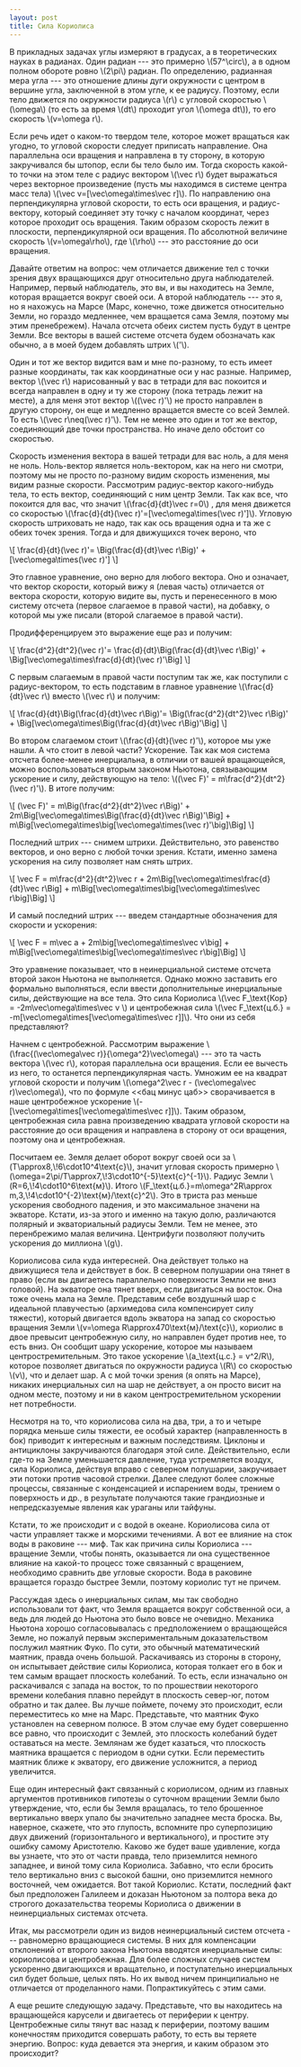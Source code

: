```yaml
---
layout: post
title: Сила Кориолиса
---
```

В прикладных задачах углы измеряют в градусах, а в теоретических науках в радианах. Один радиан --- это примерно \\(57^\circ\\), а в одном полном обороте ровно \\(2\pi\\) радиан. По определению, радианная мера угла --- это отношение длины дуги окружности с центром в вершине угла, заключенной в этом угле, к ее радиусу. Поэтому, если тело движется по окружности радиуса \\(r\\) с угловой скоростью \\(\omega\\) (то есть за время \\(dt\\) проходит угол \\(\omega dt\\)), то его скорость \\(v=\omega r\\).

Если речь идет о каком-то твердом теле, которое может вращаться как угодно, то угловой скорости следует приписать направление. Она параллельна оси вращения и направлена в ту сторону, в которую закручивался бы штопор, если бы тело было им. Тогда скорость какой-то точки на этом теле с радиус вектором \\(\vec r\\) будет выражаться через векторное произведение (пусть мы находимся в системе центра масс тела) \\(\vec v=[\vec\omega\times\vec r]\\). По направлению она перпендикулярна угловой скорости, то есть оси вращения, и радиус-вектору, который соединяет эту точку с началом координат, через которое проходит ось вращения. Таким образом скорость лежит в плоскости, перпендикулярной оси вращения. По абсолютной величине скорость \\(v=\omega\rho\\), где \\(\rho\\)  --- это расстояние до оси вращения.

Давайте ответим на вопрос: чем отличается движение тел с точки зрения двух вращающихся друг относительно друга наблюдателей. Например, первый наблюдатель, это вы, и вы находитесь на Земле, которая вращается вокруг своей оси. А второй наблюдатель --- это я, но я нахожусь на Марсе (Марс, конечно, тоже движется относительно Земли, но гораздо медленнее, чем вращается сама Земля, поэтому мы этим пренебрежем). Начала отсчета обеих систем пусть будут в центре Земли. Все векторы в вашей системе отсчета будем обозначать как обычно, а в моей будем добавлять штрих \\('\\).

Один и тот же вектор видится вам и мне по-разному, то есть имеет разные координаты, так как координатные оси у нас разные. Например, вектор \\(\vec r\\) нарисованный у вас в тетради для вас покоится и всегда направлен в одну и ту же сторону (пока тетрадь лежит на месте), а для меня этот вектор \\((\vec r)'\\) не просто направлен в другую сторону, он еще и медленно вращается вместе со всей Землей. То есть \\(\vec r\neq(\vec r)'\\). Тем не менее это один и тот же вектор, соединяющий две точки пространства. Но иначе дело обстоит со скоростью.

Скорость изменения вектора в вашей тетради для вас ноль, а для меня не ноль. Ноль-вектор является ноль-вектором, как на него ни смотри, поэтому мы не просто по-разному видим скорость изменения, мы видим разные скорости. Рассмотрим радиус-вектор какого-нибудь тела, то есть вектор, соединяющий с ним центр Земли. Так как все, что покоится для вас, что значит \\(\frac{d}{dt}\vec r=0\\) , для меня движется со скоростью \\(\frac{d}{dt}(\vec r)'=[\vec\omega\times(\vec r)']\\). Угловую скорость штриховать не надо, так как ось вращения одна и та же с обеих точек зрения. Тогда и для движущихся точек вероно, что

\\[ \frac{d}{dt}(\vec r)'= \Big(\frac{d}{dt}\vec r\Big)' + [\vec\omega\times(\vec r)'] \\]

Это главное уравнение, оно верно для любого вектора. Оно и означает, что вектор скорости, который вижу я (левая часть) отличается от вектора скорости, которую видите вы, пусть и перенесенного в мою систему отсчета (первое слагаемое в правой части), на добавку, о которой мы уже писали (второй слагаемое в правой части).

Продифференцируем это выражение еще раз и получим:

\\[ \frac{d^2}{dt^2}(\vec r)'= \frac{d}{dt}\Big(\frac{d}{dt}\vec r\Big)' + \Big[\vec\omega\times\frac{d}{dt}(\vec r)'\Big] \\]

С первым слагаемым в правой части поступим так же, как поступили с радиус-вектором, то есть подставим в главное уравнение \\(\frac{d}{dt}\vec r\\) вместо \\(\vec r\\) и получим:

\\[ \frac{d}{dt}\Big(\frac{d}{dt}\vec r\Big)'= \Big(\frac{d^2}{dt^2}\vec r\Big)' + \Big[\vec\omega\times\Big(\frac{d}{dt}\vec r\Big)'\Big] \\]

Во втором слагаемом стоит \\(\frac{d}{dt}(\vec r)'\\), которое мы уже нашли. А что стоит в левой части? Ускорение. Так как моя система отсчета более-менее инерциальна, в отличии от вашей вращающейся, можно воспользоваться вторым законом Ньютона, связывающим ускорение и силу, действующую на тело: \\((\vec F)' = m\frac{d^2}{dt^2}(\vec r)'\\). В итоге получим:

\\[  (\vec F)' = m\Big(\frac{d^2}{dt^2}\vec r\Big)' + 2m\Big[\vec\omega\times\Big(\frac{d}{dt}\vec r\Big)'\Big] + m\Big[\vec\omega\times\big[\vec\omega\times(\vec r)'\big]\Big]    \\]

Последний штрих --- снимем штрихи. Действительно, это равенство векторов, и оно верно с любой точки зрения. Кстати, именно замена ускорения на силу позволяет нам снять штрих.

\\[  \vec F = m\frac{d^2}{dt^2}\vec r + 2m\Big[\vec\omega\times\frac{d}{dt}\vec r\Big] + m\Big[\vec\omega\times\big[\vec\omega\times\vec r\big]\Big]   \\]

И самый последний штрих --- введем стандартные обозначения для скорости и ускорения:

\\[  \vec F = m\vec a + 2m\big[\vec\omega\times\vec v\big] + m\Big[\vec\omega\times\big[\vec\omega\times\vec r\big]\Big]   \\]

Это уравнение показывает, что в неинерциальной системе отсчета второй закон Ньютона не выполняется. Однако можно заставить его формально выполняться, если ввести дополнительные инерциальные силы, действующие на все тела. Это сила Кориолиса \\(\vec F_\text{Кор} = -2m\vec\omega\times\vec v \\) и центробежная сила \\(\vec F_\text{ц.б.} = -m[\vec\omega\times[\vec\omega\times\vec r]]\\). Что они из себя представляют?

Начнем с центробежной. Рассмотрим выражение \\(\frac{(\vec\omega\vec r)}{\omega^2}\vec\omega\\) --- это та часть вектора \\(\vec r\\), которая параллельна оси вращения. Если ее вычесть из него, то останется перпендикулярная часть. Умножим ее на квадрат угловой скорости и получим \\(\omega^2\vec r - (\vec\omega\vec r)\vec\omega\\), что по формуле <<бац минус цаб>> сворачивается в наше центробежное ускорение \\(-[\vec\omega\times[\vec\omega\times\vec r]]\\). Таким образом, центробежная сила равна произведению квадрата угловой скорости на расстояние до оси вращения и направлена в сторону от оси вращения, поэтому она и центробежная. 

Посчитаем ее. Земля делает оборот вокруг своей оси за \\(T\approx8,\\!6\cdot10^4\text{с}\\), значит угловая скорость примерно \\(\omega=2\pi/T\approx7,\\!3\cdot10^{-5}\text{с}^{-1}\\). Радиус Земли \\(R=6,\\!4\cdot10^6\text{м}\\). Итого \\(F_\text{ц.б.}=m\omega^2R\approx m\,3,\\!4\cdot10^{-2}\text{м}/\text{с}^2\\). Это в триста раз меньше ускорения свободного падения, и это максимальное значени на экваторе. Кстати, из-за этого и именно на такую долю, различаются полярный и экваториальный радиусы Земли. Тем не менее, это перенбрежимо малая величина. Центрифуги позволяют получить ускорения до миллиона \\(g\\).

Кориолисова сила куда интересней. Она действует только на движущиеся тела и действует в бок. В северном полушарии она тянет в право (если вы двигаетесь параллельно поверхности Земли не вниз головой). На экваторе она тянет вверх, если двигаться на восток. Она тоже очень мала на Земле. Представим себе воздушный шар с идеальной плавучестью (архимедова сила компенсирует силу тяжести), который двигается вдоль экватора на запад со скоростью вращения Земли \\(v=\omega R\approx470\text{м}/\text{с}\\), кориолис в двое превысит центробежную силу, но направлен будет против нее, то есть вниз. Он сообщит шару ускорение, которое мы называем центростремительным. Это такое ускорение \\(a_\text{ц.с.} = v^2/R\\), которое позволяет двигаться по окружности радиуса \\(R\\) со скоростью \\(v\\), что и делает шар. А с мой точки зрения (я опять на Марсе), никаких инерциальных сил на шар не действует, а он просто висит на одном месте, поэтому и ни в каком центростремительном ускорении нет потребности.

Несмотря на то, что кориолисова сила на два, три, а то и четыре порядка меньше силы тяжести, ее особый характер (направленность в бок) приводит к интересным и важным последствиям. Циклоны и антициклоны закручиваются благодаря этой силе. Действительно, если где-то на Земле уменьшается давление, туда устремляется воздух, сила Кориолиса, действуя вправо с северном полушарии, закручивает эти потоки против часовой стрелки. Далее следуют более сложные процессы, связанные с конденсацией и испарением воды, трением о поверхность и др., в результате получаются такие грандиозные и непредсказуемые явления как ураганы или тайфуны.

Кстати, то же происходит и с водой в океане. Кориолисова сила от части управляет также и морскими течениями. А вот ее влияние на сток воды в раковине --- миф. Так как причина силы Кориолиса --- вращение Земли, чтобы понять, оказывается ли она существенное влияние на какой-то процесс тоже связанный с вращением, необходимо сравнить две угловые скорости. Вода в раковине вращается гораздо быстрее Земли, поэтому кориолис тут не причем.

Рассуждая здесь о инерциальных силам, мы так свободно использовали тот факт, что Земля вращается вокруг собственной оси, а ведь для людей до Ньютона это было вовсе не очевидно. Механика Ньютона хорошо согласовывалась с предположением о вращающейся Земле, но пожалуй первым экспериментальным доказательством послужил маятник Фуко. По сути, это обычный математический маятник, правда очень большой. Раскачиваясь из стороны в сторону, он испытывает действие силы Кориолиса, которая толкает его в бок и тем самым вращает плоскость колебаний. То есть, если изначально он раскачивался с запада на восток, то по прошествии некоторого времени колебания плавно перейдут в плоскость север-юг, потом обратно и так далее. Вы лучше поймете, почему это происходит, если переместитесь ко мне на Марс. Представьте, что маятник Фуко установлен на северном полюсе. В этом случае ему будет совершенно все равно, что происходит с Землей, это плоскость колебаний будет оставаться на месте. Землянам же будет казаться, что плоскость маятника вращается с периодом в одни сутки. Если переместить маятник ближе к экватору, его движение усложнится, а период увеличится.

Еще один интересный факт связанный с кориолисом, одним из главных аргументов противников гипотезы о суточном вращении Земли было утверждение, что, если бы Земля вращалась, то тело брошенное вертикально вверх упало бы значительно западнее места броска. Вы, наверное, скажете, что это глупость, вспомните про суперпозицию двух движений (горизонтального и вертикального), и простите эту ошибку самому Аристотелю. Каково же будет ваше удивление, когда вы узнаете, что это от части правда, тело приземлится немного западнее, и виной тому сила Кориолиса. Забавно, что если бросить тело вертикально вниз с высокой башни, оно приземлится немного восточней, чем ожидается. Вот такой  Кориолис. Кстати, последний факт был предположен Галилеем и доказан Ньютоном за полтора века до строгого доказательства теоремы Кориолиса о движении в неинерциальных системах отсчета.

Итак, мы рассмотрели один из видов неинерциальный систем отсчета --- равномерно вращающиеся системы. В них для компенсации отклонений от второго закона Ньютона вводятся инерциальные силы: кориолисова и центробежная. Для более сложных случаев систем ускоренно двигающихся и вращательно, и поступательно инерциальных сил будет больше, целых пять. Но их вывод ничем принципиально не отличается от проделанного нами. Попрактикуйтесь с этим сами. 

А еще решите следующую задачу. Представьте, что вы находитесь на вращающейся карусели и двигаетесь от периферии к центру. Центробежные силы тянут вас назад к периферии, поэтому вашим конечностям приходится совершать работу, то есть вы теряете энергию. Вопрос: куда девается эта энергия, и каким образом это происходит?
